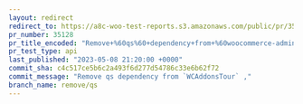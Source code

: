 ```yaml
---
layout: redirect
redirect_to: https://a8c-woo-test-reports.s3.amazonaws.com/public/pr/35128/api/index.html
pr_number: 35128
pr_title_encoded: "Remove+%60qs%60+dependency+from+%60woocommerce-admin%60"
pr_test_type: api
last_published: "2023-05-08 21:20:00 +0000"
commit_sha: c4c517ce5b6c2a493f6d277d54786c33e6b62f72
commit_message: "Remove qs dependency from `WCAddonsTour` ,"
branch_name: remove/qs
---
```


